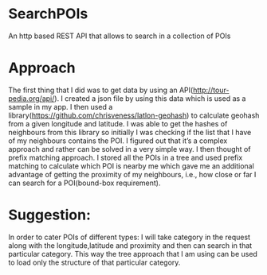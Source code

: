 # SearchPOIs
An http based REST API that allows to search in a collection of POIs

# Approach
The first thing that I did was to get data by using an API(http://tour-pedia.org/api/). I created a json file by using this data which is used as a sample in my app. I then used a library(https://github.com/chrisveness/latlon-geohash) to calculate geohash from a given longitude and latitude. I was able to get the hashes of neighbours from this library so initially I was checking if the list that I have of my neighbours contains the POI. I figured out that it’s a complex approach and rather can be solved in a very simple way. I then thought of prefix matching approach. I stored all the POIs in a tree and used prefix matching to calculate which POI is nearby me which gave me an additional advantage of getting the proximity of my neighbours, i.e., how close or far I can search for a POI(bound-box requirement).

# Suggestion:
In order to cater POIs of different types:
I will take category in the request along with the longitude,latitude and proximity and then can search in that particular category.
This way the tree approach that I am using can be used to load only the structure of that particular category.
